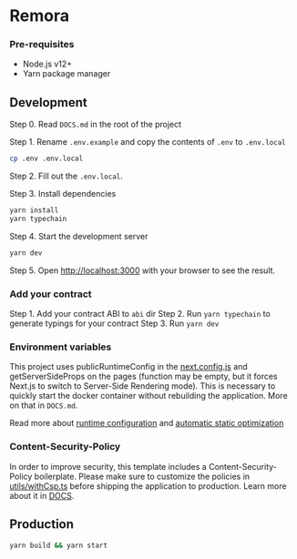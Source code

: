# Remora

### Pre-requisites

- Node.js v12+
- Yarn package manager

## Development

Step 0. Read `DOCS.md` in the root of the project

Step 1. Rename `.env.example` and copy the contents of `.env` to `.env.local`

```bash
cp .env .env.local
```

Step 2. Fill out the `.env.local`.

Step 3. Install dependencies

```bash
yarn install
yarn typechain
```

Step 4. Start the development server

```bash
yarn dev
```

Step 5. Open [http://localhost:3000](http://localhost:3000) with your browser to see the result.

### Add your contract

Step 1. Add your contract ABI to `abi` dir
Step 2. Run `yarn typechain` to generate typings for your contract
Step 3. Run `yarn dev`

### Environment variables

This project uses publicRuntimeConfig in the [next.config.js](./next.config.js) and getServerSideProps on the pages (function may be empty, but it forces Next.js to switch to Server-Side Rendering mode). This is necessary to quickly start the docker container without rebuilding the application. More on that in `DOCS.md`.

Read more about [runtime configuration](https://nextjs.org/docs/api-reference/next.config.js/runtime-configuration) and [automatic static optimization](https://nextjs.org/docs/advanced-features/automatic-static-optimization)

### Content-Security-Policy

In order to improve security, this template includes a Content-Security-Policy boilerplate. Please make sure to customize the policies in [utils/withCsp.ts](utils/withCsp.ts) before shipping the application to production. Learn more about it in [DOCS](/DOCS.md#monitoring).

## Production

```bash
yarn build && yarn start
```
